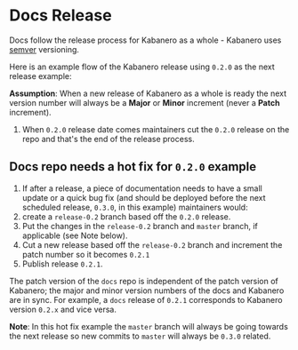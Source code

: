 # Docs Release
Docs follow the release process for Kabanero as a whole - Kabanero uses [semver](https://semver.org/) versioning.

Here is an example flow of the Kabanero release using `0.2.0` as the next release example:

**Assumption**: When a new release of Kabanero as a whole is ready the next version number will always be a **Major** or **Minor** increment (never a **Patch** increment).

1. When `0.2.0` release date comes maintainers cut the `0.2.0` release on the repo and that's the end of the release process.

## Docs repo needs a hot fix for `0.2.0` example

1. If after a release, a piece of documentation needs to have a small update or a quick bug fix (and should be deployed before the next scheduled release, `0.3.0`, in this example) maintainers would:
1. create a `release-0.2` branch based off the `0.2.0` release. 
1. Put the changes in the `release-0.2` branch and `master` branch, if applicable (see Note below).
1. Cut a new release based off the `release-0.2` branch and increment the patch number so it becomes `0.2.1`
1. Publish release `0.2.1`.

The patch version of the `docs` repo is independent of the patch version of Kabanero; the major and minor version numbers of the docs and Kabanero are in sync. For example, a `docs` release of `0.2.1` corresponds to Kabanero version `0.2.x` and vice versa.  

**Note**: In this hot fix example the `master` branch will always be going towards the next release so new commits to `master` will always be `0.3.0` related.
